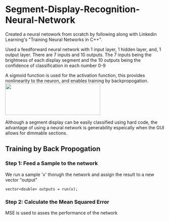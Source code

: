 # Segment-Display-Recognition-Neural-Network
Created a neural netowork from scratch by following along with Linkedin Learning's "Training Neural Networks in C++".

Used a feedforward neural network with 1 input layer, 1 hidden layer, and, 1 output layer. There are 7 inputs and 10 outputs. The 7 inputs being the brightness of each display segment and the 10 outputs being the confidence of classification in each number 0-9

A sigmoid function is used for the activation function, this provides nonlinearity to the neuron, and enables training by backpropogation.
<img width= "300" height = "100" src= "https://user-images.githubusercontent.com/106715980/186538404-e0c7777e-f950-4bc7-acd0-39392a74d6be.png">


Although a segment display can be easily classified using hard code, the advantage of using a neural network is generability espeically when the GUI allows for dimmable sections.

## Training by Back Propogation

### Step 1: Feed a Sample to the network
We run a sample 'x' thorugh the network and assign the result to a new vector "output"

`vector<double> outputs = run(x);`

### Step 2: Calculate the Mean Squared Error
MSE is used to asses the performance of the network
